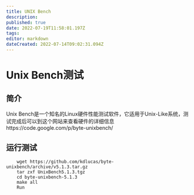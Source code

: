 ```yaml
---
title: UNIX Bench
description: 
published: true
date: 2022-07-19T11:58:01.197Z
tags: 
editor: markdown
dateCreated: 2022-07-14T09:02:31.094Z
---
```


# Unix Bench测试
## 简介
Unix Bench是一个知名的Linux硬件性能测试软件，它适用于Unix-Like系统，测试完成后可以到这个网站来查看硬件的详细信息https://code.google.com/p/byte-unixbench/
## 运行测试
    	wget https://github.com/kdlucas/byte-unixbench/archive/v5.1.3.tar.gz
    	tar zxf UnixBench5.1.3.tgz
    	cd byte-unixbench-5.1.3
    	make all
    	Run